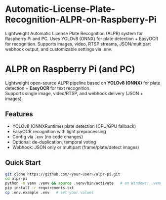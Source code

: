 # Automatic-License-Plate-Recognition-ALPR-on-Raspberry-Pi
Lightweight Automatic License Plate Recognition (ALPR) system for Raspberry Pi and PC. Uses YOLOv8 (ONNX) for plate detection + EasyOCR for recognition. Supports images, video, RTSP streams, JSON/multipart webhook output, and customizable settings via .env.

# ALPR on Raspberry Pi (and PC)
Lightweight open-source ALPR pipeline based on **YOLOv8 (ONNX)** for plate detection + **EasyOCR** for text recognition.  
Supports single image, video/RTSP, and webhook delivery (JSON + images).

## Features
- YOLOv8 (ONNXRuntime) plate detection (CPU/GPU fallback)
- EasyOCR recognition with light preprocessing
- Config via `.env` (no code changes)
- Optional: de-duplication, temporal voting
- Webhook: JSON only or multipart (frame/plate/detect images)

## Quick Start
```bash
git clone https://github.com/<your-user>/alpr-pi.git
cd alpr-pi
python -m venv .venv && source .venv/bin/activate   # on Windows: .venv\Scripts\activate
pip install -r requirements.txt
cp .env.example .env   # set your values
